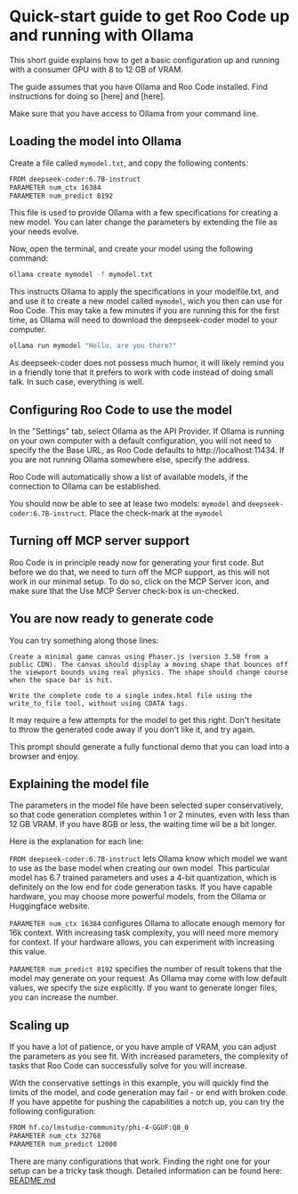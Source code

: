 # Quick-start guide to get Roo Code up and running with Ollama

This short guide explains how to get a basic configuration up and running with a consumer GPU with 8 to 12 GB of VRAM. 

The guide assumes that you have Ollama and Roo Code installed. Find instructions for doing so [here] and [here].

Make sure that you have access to Ollama from your command line.

## Loading the model into Ollama

Create a file called `mymodel.txt`, and copy the following contents:

```txt
FROM deepseek-coder:6.7B-instruct
PARAMETER num_ctx 16384
PARAMETER num_predict 8192
```

This file is used to provide Ollama with a few specifications for creating a new model. You can later change the parameters by extending the file as your needs evolve.

Now, open the terminal, and create your model using the following command:

```bash
ollama create mymodel -f mymodel.txt
```

This instructs Ollama to apply the specifications in your modelfile.txt, and and use it to create a new model called `mymodel`, wich you then can use for Roo Code. This may take a few minutes if you are running this for the first time, as Ollama will need to download the deepseek-coder model to your computer.

```bash
ollama run mymodel "Hello, are you there?"
```

As deepseek-coder does not possess much humor, it will likely remind you in a friendly tone that it prefers to work with code instead of doing small talk. In such case, everything is well.


## Configuring Roo Code to use the model

In the "Settings" tab, select Ollama as the API Provider. If Ollama is running on your own computer with a default configuration, you will not need to specify the the Base URL, as Roo Code defaults to http://localhost:11434. If you are not running Ollama somewhere else, specify the address.

Roo Code will automatically show a list of available models, if the connection to Ollama can be established.

You should now be able to see at lease two models: `mymodel` and `deepseek-coder:6.7B-instruct`. Place the check-mark at the `mymodel`

## Turning off MCP server support

Roo Code is in principle ready now for generating your first code. But before we do that, we need to turn off the MCP support, as this will not work in our minimal setup. To do so, click on the MCP Server icon, and make sure that the Use MCP Server check-box is un-checked.

## You are now ready to generate code

You can try something along those lines:

```userprompt
Create a minimal game canvas using Phaser.js (version 3.50 from a public CDN). The canvas should display a moving shape that bounces off the viewport bounds using real physics. The shape should change course when the space bar is hit.

Write the complete code to a single index.html file using the write_to_file tool, without using CDATA tags.
```

It may require a few attempts for the model to get this right. Don't hesitate to throw the generated code away if you don't like it, and try again. 

This prompt should generate a fully functional demo that you can load into a browser and enjoy.

## Explaining the model file

The parameters in the model file have been selected super conservatively, so that code generation completes within 1 or 2 minutes, even with less than 12 GB VRAM. If you have 8GB or less, the waiting time wil be a bit longer.

Here is the explanation for each line: 

`FROM deepseek-coder:6.7B-instruct` lets Ollama know which model we want to use as the base model when creating our own model. This particular model has 6.7 trained parameters and uses a 4-bit quantization, which is definitely on the low end for code generation tasks. If you have capable hardware, you may choose more powerful models, from the Ollama or Huggingface website. 

`PARAMETER num_ctx 16384` configures Ollama to allocate enough memory for 16k context. With increasing task complexity, you will need more memory for context. If your hardware allows, you can experiment with increasing this value.

`PARAMETER num_predict 8192` specifies the number of result tokens that the model may generate on your request. As Ollama may come with low default values, we specify the size explicitly. If you want to generate longer files, you can increase the number.

## Scaling up

If you have a lot of patience, or you have ample of VRAM, you can adjust the parameters as you see fit. With increased parameters, the complexity of tasks that Roo Code can successfully solve for you will increase. 

With the conservative settings in this example, you will quickly find the limits of the model, and code generation may fail - or end with broken code. If you have appetite for pushing the capabilities a notch up, you can try the following configuration: 

```txt
FROM hf.co/lmstudio-community/phi-4-GGUF:Q8_0
PARAMETER num_ctx 32768
PARAMETER num_predict 12000
```

There are many configurations that work. Finding the right one for your setup can be a tricky task though. Detailed information can be found here: [README.md](README.md)